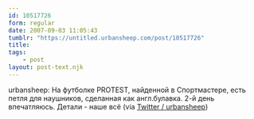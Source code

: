 ```yaml
---
id: 10517726
form: regular
date: 2007-09-03 11:05:43
tumblr: "https://untitled.urbansheep.com/post/10517726"
title:
tags:
    - post
layout: post-text.njk
---
```


<p>urbansheep: На футболке PROTEST, найденной в Спортмастере, есть петля для наушников, сделанная как англ.булавка. 2-й день впечатляюсь. Детали - наше всё (via <a href="http://twitter.com/urbansheep/statuses/243854942">Twitter / urbansheep</a>)</p>

